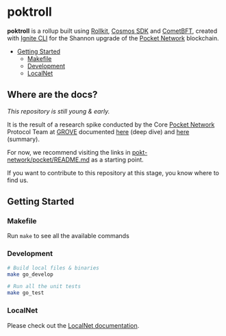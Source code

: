 # poktroll <!-- omit in toc -->

**poktroll** is a rollup built using [Rollkit](https://rollkit.dev/), [Cosmos SDK](https://docs.cosmos.network) and [CometBFT](https://cometbft.com/), created with [Ignite CLI](https://ignite.com/cli) for the Shannon upgrade of the [Pocket Network](https://pokt.network) blockchain.

- [Getting Started](#getting-started)
  - [Makefile](#makefile)
  - [Development](#development)
  - [LocalNet](#localnet)

## Where are the docs?

_This repository is still young & early._

It is the result of a research spike conducted by the Core [Pocket Network](https://pokt.network/) Protocol Team at [GROVE](https://grove.city/) documented [here](https://www.pokt.network/why-pokt-network-is-rolling-with-rollkit-a-technical-deep-dive/) (deep dive) and [here](https://www.pokt.network/a-sovereign-rollup-and-a-modular-future/) (summary).

For now, we recommend visiting the links in [pokt-network/pocket/README.md](https://github.com/pokt-network/pocket/blob/main/README.md) as a starting point.

If you want to contribute to this repository at this stage, you know where to find us.

## Getting Started

### Makefile

Run `make` to see all the available commands

### Development

```bash
# Build local files & binaries
make go_develop

# Run all the unit tests
make go_test
```

### LocalNet

Please check out the [LocalNet documentation](./localnet/README.md).

